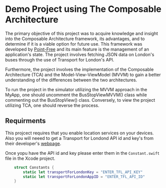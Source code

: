 # Demo Project using The Composable Architecture  
The primary objective of this project was to acquire knowledge and insight into the Composable Architecture framework, its advantages, and to determine if it is a viable option for future use. This framework was developed by [Point-Free](https://www.pointfree.co/collections/composable-architecture) and its main feature is the management of an application's state. The project involves fetching JSON data on London's buses through the use of Transport for London's API.

Furthermore, the project involves the implementation of the Composable Architecture (TCA) and the Model-View-ViewModel (MVVM) to gain a better understanding of the differences between the two architectures.

To run the project in the simulator utilizing the MVVM approach in the MyApp, one should uncomment the BusStopViewMVVM() class while commenting out the BusStopView() class. Conversely, to view the project utilizing TCA, one should reverse the process.


## Requirments
This projcect requires that you enable location services on your devices. Also you will neeed to get a Transport for Londond API id and key's from their developer's [webpage](https://api.tfl.gov.uk/). 

Once yopu have the API id and key please enter them in the `Constant.swift` file in the Xcode project. 

```swift
    struct Constants {
        static let transportForLondonKey = "ENTER_TFL_API_KEY"
        static let transportForLondonAppID = "ENTER_TFL_API_ID"
    }
```

